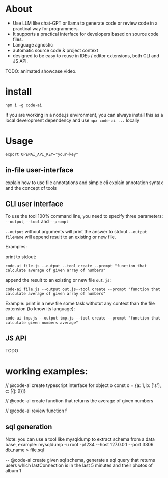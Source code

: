 
# About 

 * Use LLM like chat-GPT or llama to generate code or review code in a practical way for programmers. 
 * It supports a practical interface for developers based on source code files.
 * Language agnostic
 * automatic source code & project context
 * designed to be easy to reuse in IDEs / editor extensions, both CLI and JS API.

TODO: animated showcase video.

# install

```
npm i -g code-ai
```

If you are working in a node.js environment, you can always install this as a local development dependency and use `npx code-ai ...` locally

# Usage

```
export OPENAI_API_KEY="your-key"
```

## in-file user-interface

 explain how to use file annotations and simple cli
 explain annotation syntax and the concept of tools
 
## CLI user interface

To use the tool 100% command line, you need to specify three parameters: `--output`, `--tool` and `--prompt`

`--output` without arguments will print the answer to stdout
`--output fileName` will append result to an existing or new file.

Examples: 

print to stdout:
```
code-ai file.js --output --tool create --prompt "function that calculate average of given array of numbers"
```

append the result to an existing or new file `out.js`:
```
code-ai file.js --output out.js--tool create --prompt "function that calculate average of given array of numbers"
```

Example: print in a new file some task withotut any context than the file extension (to know its language):
```
code-ai tmp.js --output tmp.js --tool create --prompt "function that calculate given numbers average"
```


## JS API

TODO


# working examples:

// @code-ai create typescript interface for object o
const o = {a: 1, b: ['s'], c: [{j: 9}]}

// @code-ai create function that returns the average of given numbers

// @code-ai review function f

## sql generation

Note: you can use a tool like mysqldump to extract schema from a data base, example: 
mysqldump -u root -p1234 --host 127.0.0.1 --port 3306 db_name > file.sql

-- @code-ai create given sql schema, generate a sql query that returns users which lastConnection is in the last 5 minutes and their photos of album 1




